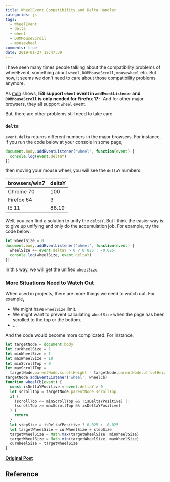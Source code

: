 ```yaml
---
title: WheelEvent Compatibility and Delta Handler
categories: js
tags:
  - WheelEvent
  - delta
  - wheel
  - DOMMouseScroll
  - mousewheel
comments: true
date: 2019-01-27 19:47:39
---
```


I have seen many times people talking about the compatibility problems of wheelEvent, something about `wheel`, `DOMMouseScroll`, `mousewheel` etc. But now, it seems we don't need to care about those compatibility problems anymore.

As [mdn](https://developer.mozilla.org/en-US/docs/Web/Events/wheel#Browser_compatibility) shows, **IE9 support `wheel` event in `addEventListener` and `DOMMouseScroll` is only needed for Firefox 17-**. And for other major browsers, they all support `wheel` event.

But, there are other problems still need to take care.

### `delta`

`event.delta` returns different numbers in the major browsers. For instance, if you run the code below at your console in some page,

```js
document.body.addEventListener('wheel', function(event) {
  console.log(event.deltaY)
})
```

then moving your mouse wheel, you will see the `deltaY` numbers.

| browsers/win7 | deltaY |
| ------------- | ------ |
| Chrome 70     | 100    |
| Firefox 64    | 3      |
| IE 11         | 88.19  |

Well, you can find a solution to unify the `deltaY`. But I think the easier way is to give up unifying and only do the accumulation job. For example, try the code below:

```js
let wheelSize = 0
document.body.addEventListener('wheel', function(event) {
  wheelSize += event.deltaY > 0 ? 0.025 : -0.025
  console.log(wheelSize, event.deltaY)
})
```

In this way, we will get the unified `wheelSize`.

### More Situations Need to Watch Out

When used in projects, there are more things we need to watch out. For example,

- We might have `wheelSize` limit.
- We might want to prevent calculating `wheelSize` when the page has been scrolled to the top or the bottom.
- ...

And the code would become more complicated. For instance,

```js
let targetNode = document.body
let curWheelSize = 1
let minWheelSize = 1
let maxWheelSize = 10
let minScrollTop = 0
let maxScrollTop =
  targetNode.parentNode.scrollHeight - targetNode.parentNode.offsetHeight
targetNode.addEventListener('wheel', wheelCb)
function wheelCb(event) {
  const isDeltaYPositive = event.deltaY > 0
  let scrollTop = targetNode.parentNode.scrollTop
  if (
    (scrollTop <= minScrollTop && !isDeltaYPositive) ||
    (scrollTop >= maxScrollTop && isDeltaYPositive)
  ) {
    return
  }
  let stepSize = isDeltaYPositive ? 0.025 : -0.025
  let targetWheelSize = curWheelSize + stepSize
  targetWheelSize = Math.max(targetWheelSize, minWheelSize)
  targetWheelSize = Math.min(targetWheelSize, maxWheelSize)
  curWheelSize = targetWheelSize
}
```

[**Original Post**](https://github.com/xianshenglu/blog/issues/58)

## Reference
